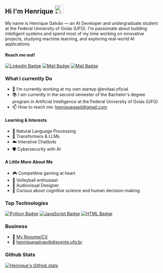 ## Hi I'm Henrique <img src="https://user-images.githubusercontent.com/1303154/88677602-1635ba80-d120-11ea-84d8-d263ba5fc3c0.gif" width="28px" height="28px" alt="hi">

My name is Henrique Galvão — an AI Developer and undergraduate student at the Federal University of Goiás (UFG). I'm passionate about building intelligent systems and spend most of my time working on innovative projects, studying machine learning, and exploring real-world AI applications.

#### Reach me out!

[![Linkedin Badge](https://img.shields.io/badge/-henriquegalva0-0e76a8?style=flat&labelColor=0e76a8&logo=linkedin&logoColor=white)](https://www.linkedin.com/in/henriquegalva0) [![Mail Badge](https://img.shields.io/badge/-@henriquegalva0-e84393?style=flat&labelColor=e84393&logo=instagram&logoColor=white)](https://www.instagram.com/henriquegalva0/) [![Mail Badge](https://img.shields.io/badge/-henriquegasil-c0392b?style=flat&labelColor=c0392b&logo=gmail&logoColor=white)](mailto:henriquegasil@gmail.com)

### What I currently Do

- 🔭 I’m currently working at my own startup @evitaai.oficial
- 📚 I am currently in the second semester of the Bachelor's degree program in Artificial Intelligence at the Federal University of Goiás (UFG)
- 📫 How to reach me: henriquegasil@gmail.com

#### Learning & Interests

- 🧠 Natural Language Processing  
- 🤖 Transformers & LLMs  
- ☁️ Interative Chatbots
- 🛡️ Cybersecurity with AI

#### A Little More About Me

- 🎮 Competitive gaming at heart
- 🏐 Volleyball enthusiast  
- 🎥 Audiovisual Designer
- 🧩 Curious about cognitive science and human decision-making  

### Top Technologies

[![Python Badge](https://img.shields.io/badge/-Python-3776AB?style=for-the-badge&labelColor=black&logo=python&logoColor=3776AB)](#) [![JavaScript Badge](https://img.shields.io/badge/-JavaScript-F0DB4F?style=for-the-badge&labelColor=black&logo=javascript&logoColor=F0DB4F)](#) [![HTML Badge](https://img.shields.io/badge/-HTML5-E34F26?style=for-the-badge&labelColor=black&logo=html5&logoColor=E34F26)](#)

### Business
- :paperclip: [My Resume/CV](http://lattes.cnpq.br/2697928938405442)
- :email: henriquegalvao@discente.ufg.br

### Github Stats

[![Henrique's GitHub stats](https://github-readme-stats.vercel.app/api?username=henriquegalva0&hide=contribs,prs&theme=dark)](https://github.com/anuraghazra/github-readme-stats)
